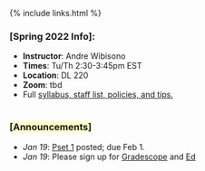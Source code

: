 {% include links.html %}

### [Spring 2022 Info]:

* **Instructor**: Andre Wibisono
* **Times**: Tu/Th 2:30-3:45pm EST
* **Location**: DL 220
* **Zoom**: tbd
* Full [syllabus, staff list, policies, and tips.](/info)

<h1></h1>

<h3><span style="background-color: #fdffc4">[Announcements]</span></h3>
  
* *Jan 19*: [Pset 1](/psets) posted; due Feb 1.
* *Jan 19*: Please sign up for [Gradescope]() and [Ed]()


